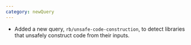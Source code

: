 ```yaml
---
category: newQuery
---
```

* Added a new query, `rb/unsafe-code-construction`, to detect libraries that unsafely construct code from their inputs.
